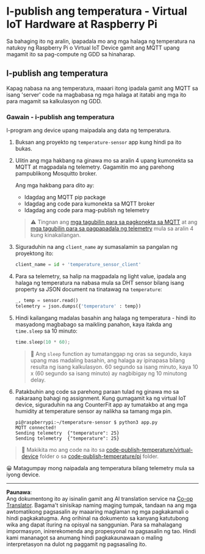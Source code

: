 <!--
CO_OP_TRANSLATOR_METADATA:
{
  "original_hash": "4efc74299e19f5d08f2f3f34451a11ba",
  "translation_date": "2025-08-27T21:26:34+00:00",
  "source_file": "2-farm/lessons/1-predict-plant-growth/single-board-computer-temp-publish.md",
  "language_code": "tl"
}
-->
# I-publish ang temperatura - Virtual IoT Hardware at Raspberry Pi

Sa bahaging ito ng aralin, ipapadala mo ang mga halaga ng temperatura na natukoy ng Raspberry Pi o Virtual IoT Device gamit ang MQTT upang magamit ito sa pag-compute ng GDD sa hinaharap.

## I-publish ang temperatura

Kapag nabasa na ang temperatura, maaari itong ipadala gamit ang MQTT sa isang 'server' code na magbabasa ng mga halaga at itatabi ang mga ito para magamit sa kalkulasyon ng GDD.

### Gawain - i-publish ang temperatura

I-program ang device upang maipadala ang data ng temperatura.

1. Buksan ang proyekto ng `temperature-sensor` app kung hindi pa ito bukas.

1. Ulitin ang mga hakbang na ginawa mo sa aralin 4 upang kumonekta sa MQTT at magpadala ng telemetry. Gagamitin mo ang parehong pampublikong Mosquitto broker.

    Ang mga hakbang para dito ay:

    - Idagdag ang MQTT pip package
    - Idagdag ang code para kumonekta sa MQTT broker
    - Idagdag ang code para mag-publish ng telemetry

    > ⚠️ Tingnan ang [mga tagubilin para sa pagkonekta sa MQTT](../../../1-getting-started/lessons/4-connect-internet/single-board-computer-mqtt.md) at ang [mga tagubilin para sa pagpapadala ng telemetry](../../../1-getting-started/lessons/4-connect-internet/single-board-computer-telemetry.md) mula sa aralin 4 kung kinakailangan.

1. Siguraduhin na ang `client_name` ay sumasalamin sa pangalan ng proyektong ito:

    ```python
    client_name = id + 'temperature_sensor_client'
    ```

1. Para sa telemetry, sa halip na magpadala ng light value, ipadala ang halaga ng temperatura na nabasa mula sa DHT sensor bilang isang property sa JSON document na tinatawag na `temperature`:

    ```python
    _, temp = sensor.read()
    telemetry = json.dumps({'temperature' : temp})
    ```

1. Hindi kailangang madalas basahin ang halaga ng temperatura - hindi ito masyadong magbabago sa maikling panahon, kaya itakda ang `time.sleep` sa 10 minuto:

    ```cpp
    time.sleep(10 * 60);
    ```

    > 💁 Ang `sleep` function ay tumatanggap ng oras sa segundo, kaya upang mas madaling basahin, ang halaga ay ipinapasa bilang resulta ng isang kalkulasyon. 60 segundo sa isang minuto, kaya 10 x (60 segundo sa isang minuto) ay nagbibigay ng 10 minutong delay.

1. Patakbuhin ang code sa parehong paraan tulad ng ginawa mo sa nakaraang bahagi ng assignment. Kung gumagamit ka ng virtual IoT device, siguraduhin na ang CounterFit app ay tumatakbo at ang mga humidity at temperature sensor ay nalikha sa tamang mga pin.

    ```output
    pi@raspberrypi:~/temperature-sensor $ python3 app.py
    MQTT connected!
    Sending telemetry  {"temperature": 25}
    Sending telemetry  {"temperature": 25}
    ```

> 💁 Makikita mo ang code na ito sa [code-publish-temperature/virtual-device](../../../../../2-farm/lessons/1-predict-plant-growth/code-publish-temperature/virtual-device) folder o sa [code-publish-temperature/pi](../../../../../2-farm/lessons/1-predict-plant-growth/code-publish-temperature/pi) folder.

😀 Matagumpay mong naipadala ang temperatura bilang telemetry mula sa iyong device.

---

**Paunawa**:  
Ang dokumentong ito ay isinalin gamit ang AI translation service na [Co-op Translator](https://github.com/Azure/co-op-translator). Bagama't sinisikap naming maging tumpak, tandaan na ang mga awtomatikong pagsasalin ay maaaring maglaman ng mga pagkakamali o hindi pagkakatugma. Ang orihinal na dokumento sa kanyang katutubong wika ang dapat ituring na opisyal na sanggunian. Para sa mahalagang impormasyon, inirerekomenda ang propesyonal na pagsasalin ng tao. Hindi kami mananagot sa anumang hindi pagkakaunawaan o maling interpretasyon na dulot ng paggamit ng pagsasaling ito.